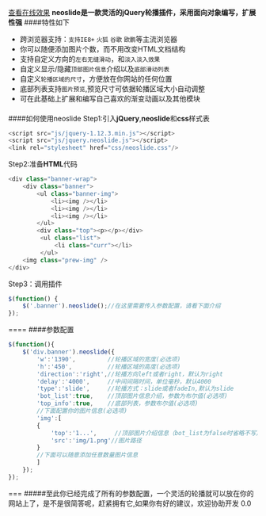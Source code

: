[查看在线效果](http://www.neove.cc/neoslide/test.html)
**neoslide是一款灵活的jQuery轮播插件，采用面向对象编写，扩展性强**
####特性如下 
* 跨浏览器支持：`支持IE8+` `火狐` `谷歌` `欧鹏`等主流浏览器
* 你可以随便添加图片个数，而不用改变HTML文档结构
* 支持自定义方向的`左右无缝滑动`，和`淡入淡入效果`
* 自定义显示/隐藏`顶部图片信息`介绍以及`底部滑动列表`
* 自定义`轮播区域的尺寸`，方便放在你网站的任何位置
* 底部列表支持`图片预览`,预览尺寸可依据轮播区域大小自动调整
* 可在此基础上扩展和编写自己喜欢的渐变动画以及其他模块

####
####如何使用neoslide
Step1:引入<strong>jQuery</strong>,<strong>neoslide</strong>和<strong>css</strong>样式表
```javascript
<script src="js/jquery-1.12.3.min.js"></script>
<script src="js/jquery.neoslide.js"></script>
<link rel="stylesheet" href="css/neoslide.css"/>
```
Step2:准备<strong>HTML</strong>代码
```javascript
<div class="banner-wrap">
    <div class="banner">
        <ul class="banner-img">
            <li><img /></li>
            <li><img /></li>
            <li><img /></li>
        </ul>       
        <div class="top"><p></p></div>
         <ul class="list">
             <li class="curr"></li>
         </ul>
    <img class="prew-img" />
</div>
```
Step3：调用插件

```javascript
$(function() {
    $('.banner').neoslide();//在这里需要传入参数配置，请看下面介绍
});
```

====
####参数配置
````javascript
$(function(){
    $('div.banner').neoslide({
        'w':'1390',         //轮播区域的宽度(必选项)
        'h':'450',          //轮播区域的高度(必选项)
        'direction':'right',//轮播方向left或者right，默认为right
        'delay':'4000',     //中间间隔时间，单位毫秒，默认4000
        'type':'slide',     //轮播方式：slide或者fadeIn,默认为slide
        'bot_list':true,    //顶部图片信息介绍，参数为布尔值(必选项)
        'top_info':true,    //底部列表，参数布尔值(必选项)
        //下面配置你的图片信息(必选项)
        'img':[
        {
            'top':'1...',     //顶部图片介绍信息（bot_list为false时省略不写）
            'src':'img/1.png'//图片路径
        }
        //下面可以随意添加任意数量图片信息
        ]
    });
});
````

===
#####至此你已经完成了所有的参数配置，一个灵活的轮播就可以放在你的网站上了，是不是很简答呢，赶紧拥有它,如果你有好的建议，欢迎协助开发 0.0











